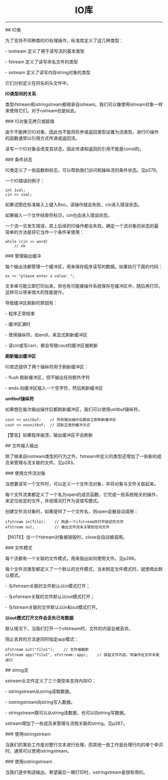 # <center>IO库</center>

---

## IO类

为了支持不同种类的IO处理操作，标准库定义了这几种类型：

- iostream 定义了用于读写流的基本类型

- fstream 定义了读写命名文件的类型

- sstream 定义了读写内存string对象的类型

它们分别定义在同名的头文件中。

**IO类型间的关系**

类型ifstream和istringstream都继承自istream。我们可以像使用istream对象一样来使用它们。对于ostream也是如此。

### IO对象无拷贝或赋值

由于不能拷贝IO对象，因此也不能将形参或返回类型设置为流类型。进行IO操作的函数通常以引用方式传递或返回流。

读写一个IO对象会改变其状态，因此传递和返回的引用不能是const的。

### 条件状态

IO类定义了一些函数和标志，可以帮助我们访问和操纵流的条件状态。见p279。

一个IO错误的例子：

```
int ival;
cin >> ival;
```

如果试图在标准输入上键入Boo，读操作就会失败，cin进入错误状态。

如果输入一个文件结束符标识，cin也会进入错误状态。

一个流一旦发生错误，其上后续的IO操作都会失败。确定一个流对象的状态的最简单的方法是将它当作一个条件来使用：

```
while (cin >> word)
    // ok
```

### 管理输出缓冲

每个输出流都管理一个缓冲区，用来保存程序读写的数据。如果执行下面的代码：

```
os << "please enter a value: ";
```

文本串可能立即打印出来，但也有可能被操作系统保存在缓冲区中，随后再打印。这样可以带来很大的性能提升。

导致缓冲区刷新的原因有：

- 程序正常结束

- 缓冲区满时

- 使用操纵符，如endl，来显式刷新缓冲区

- 读cin或写cerr，都会导致cout的缓冲区被刷新

**刷新输出缓冲区**

IO库还提供了两个操纵符用于刷新缓冲区：

- flush 刷新缓冲区，但不输出任何额外字符

- ends 向缓冲区插入一个空字符，然后刷新缓冲区

**unitbuf操纵符**

如果想在每次输出操作后都刷新缓冲区，我们可以使用unitbuf操纵符。

```
cout << unitbuf;    // 所有输出操作后都会立即刷新缓冲区
cout << nounitbuf;  // 回到正常的缓冲方式
```

【警告】如果程序崩溃，输出缓冲区不会刷新

## 文件输入输出

除了继承自iostream类型的行为之外，fstream中定义的类型还增加了一些新的成员来管理与流关联的文件。见p283。

### 使用文件流对象

当想要读写一个文件时，可以定义一个文件流对象，并将对象与文件关联起来。

每个文件流类都定义了一个名为open的成员函数，它完成一些系统相关的操作，来定位给定的文件，并视情况打开为读或写模式。

创建文件流对象时，如果提供了一个文件名，则open会被自动调用：

```
ifstream in(file);    // 构造一个ifstream并打开给定的文件
ofstream out;         // 输出文件流未关联到任何文件
```

【NOTE】当一个fstream对象被销毁时，close会自动被调用。

### 文件模式

每个流都有一个关联的文件模式，用来指出如何使用文件。见p286。

每个文件流类型都定义了一个默认的文件模式，当未制定文件模式时，就使用此默认模式。

- 与ifstream关联的文件默认以in模式打开；

- 与ofstream关联的文件默认以out模式打开；

- 与fstream关联的文件默认以in和out模式打开。

**以out模式打开文件会丢失已有数据**

默认情况下，当我们打开一个ofstream时，文件的内容会被丢弃。

阻止丢弃的方法是同时指定app模式：

```
ofstream out("file1");    // 文件被截断
ofstream app("file2", ofstream::app);    // 保留文件内容，写操作在文件末尾进行
```

## string流

sstream头文件定义了三个类型来支持内存IO：

- istringstream从string读取数据。

- ostringstream向string写入数据。

- stringstream既可以从string读数据，也可以向string写数据。

sstream增加了一些成员来管理与流相关联的string。见p287。

### 使用istringstream

当我们的某些工作是对整行文本进行处理，而其他一些工作是处理行内的单个单词时，通常可以使用istringstream。

### 使用ostringstream

当我们逐步构造输出，希望最后一期打印时，ostringstream是很有用的。